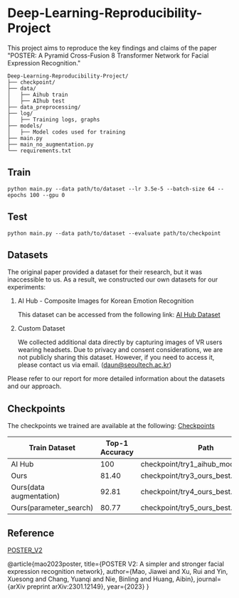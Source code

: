 # Deep-Learning-Reproducibility-Project

This project aims to reproduce the key findings and claims of the paper "POSTER: A Pyramid Cross-Fusion 8 Transformer Network for Facial Expression Recognition." 

```
Deep-Learning-Reproducibility-Project/
├── checkpoint/
├── data/
│   ├── Aihub train
│   ├── AIhub test
├── data_preprocessing/
├── log/             
│   ├── Training logs, graphs
├── models/          
│   ├── Model codes used for training
├── main.py
├── main_no_augmentation.py
└── requirements.txt
```

## Train

    python main.py --data path/to/dataset --lr 3.5e-5 --batch-size 64 --epochs 100 --gpu 0

## Test

    python main.py --data path/to/dataset --evaluate path/to/checkpoint

## Datasets 

The original paper provided a dataset for their research, but it was inaccessible to us. As a result, we constructed our own datasets for our experiments: 

1. AI Hub - Composite Images for Korean Emotion Recognition
 
   This dataset can be accessed from the following link: [AI Hub Dataset](https://aihub.or.kr/aihubdata/data/view.do?currMenu=115&topMenu=100&aihubDataSe=realm&dataSetSn=82)

2. Custom Dataset

    We collected additional data directly by capturing images of VR users wearing headsets. Due to privacy and consent considerations, we are not publicly sharing this dataset. However, if you need to access it, please contact us via email. (daun@seoultech.ac.kr)

Please refer to our report for more detailed information about the datasets and our approach.

## Checkpoints

The checkpoints we trained are available at the following:
[Checkpoints](https://drive.google.com/drive/folders/1s55acYF6KqU9yJ-z909Oe1CF-kQtWFul?usp=drive_link)

| Train Dataset                  | Top-1 Accuracy | Path                                 | 
| --------------------------     | -------------- | ------------------------------------ |
| AI Hub                         | 100            | checkpoint/try1_aihub_model_best.pth |
| Ours                           | 81.40          | checkpoint/try3_ours_best.pth        |
| Ours(data augmentation)        | 92.81          | checkpoint/try4_ours_best.pth        |
| Ours(parameter_search)         | 80.77          | checkpoint/try5_ours_best.pth        |



## Reference
[POSTER_V2](https://github.com/Talented-Q/POSTER_V2)

@article{mao2023poster,
  title={POSTER V2: A simpler and stronger facial expression recognition network},
  author={Mao, Jiawei and Xu, Rui and Yin, Xuesong and Chang, Yuanqi and Nie, Binling and Huang, Aibin},
  journal={arXiv preprint arXiv:2301.12149},
  year={2023}
}

